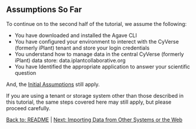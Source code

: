 ## Assumptions So Far

To continue on to the second half of the tutorial, we assume the following:

* You have downloaded and installed the Agave CLI
* You have configured your environment to interect with the CyVerse (formerly iPlant) tenant and store your login credentials
* You understand how to manage data in the central CyVerse (formerly iPlant) data store: data.iplantcollaborative.org
* You have Identified the appropriate application to answer your scientific question

And, the [Initial Assumptions](initial_assumptions.md) still apply.

If you are using a tenant or storage system other than those described in this tutorial, the same steps covered here may still apply, but please proceed carefully.

[Back to: README](../README.md) | [Next: Importing Data from Other Systems or the Web](importing_data.md)
